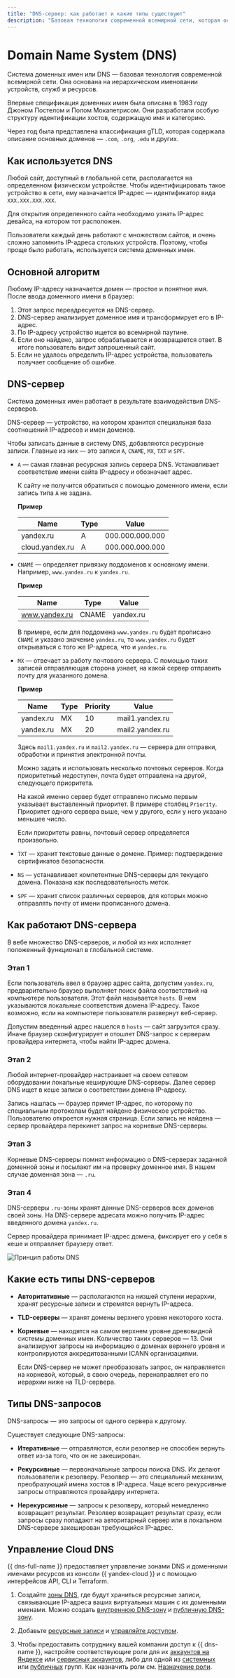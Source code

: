 ```yaml
---
title: "DNS-сервер: как работает и какие типы существуют"
description: "Базовая технология современной всемирной сети, которая основана на иерархическом именовании устройств, служб и ресурсов в сети "
---
```


# Domain Name System (DNS)

Система доменных имен или DNS — базовая технология современной всемирной сети. Она основана на иерархическом именовании устройств, служб и ресурсов.

Впервые спецификация доменных имен была описана в 1983 году Джоном Постелом и Полом Мокапетрисом. Они разработали особую структуру идентификации хостов, содержащую имя и категорию.

Через год была представлена классификация gTLD, которая содержала описание основных доменов — `.com`, `.org`, `.edu` и других.

## Как используется DNS

Любой сайт, доступный в глобальной сети, располагается на определенном физическом устройстве. Чтобы идентифицировать такое устройство в сети, ему назначается IP-адрес — идентификатор вида `XXX.XXX.XXX.XXX`.

Для открытия определенного сайта необходимо узнать IP-адрес девайса, на котором тот расположен.

Пользователи каждый день работают с множеством сайтов, и очень сложно запомнить IP-адреса стольких устройств. Поэтому, чтобы проще было работать, используется система доменных имен.

## Основной алгоритм

Любому IP-адресу назначается домен — простое и понятное имя. После ввода доменного имени в браузер:

1. Этот запрос переадресуется на DNS-сервер.
1. DNS-сервер анализирует доменное имя и трансформирует его в IP-адрес.
1. По IP-адресу устройство ищется во всемирной паутине.
1. Если оно найдено, запрос обрабатывается и возвращается ответ. В итоге пользователь видит запрошенный сайт.
1. Если не удалось определить IP-адрес устройства, пользователь получает сообщение об ошибке.

## DNS-сервер

Система доменных имен работает в результате взаимодействия DNS-серверов.

DNS-сервер — устройство, на котором хранится специальная база соотношений IP-адресов и имен доменов.

Чтобы записать данные в систему DNS, добавляются ресурсные записи. Главные из них — это записи `A`, `CNAME`, `MX`, `TXT` и `SPF`.

* `A` — самая главная ресурсная запись сервера DNS. Устанавливает соответствие имени сайта IP-адресу и обозначает адрес.

  К сайту не получится обратиться с помощью доменного имени, если запись типа `A` не задана.

  **Пример**

  | Name | Type | Value |
  | ------ | ------ | ------ |
  | yandex.ru | A | 000.000.000.000 |
  | cloud.yandex.ru | A | 000.000.000.000 |

* `CNAME` — определяет привязку поддоменов к основному имени. Например, `www.yandex.ru` к `yandex.ru`.

  **Пример**

  | Name | Type | Value |
  | ------ | ------ | ------ |
  |www.yandex.ru | CNAME | yandex.ru |

  В примере, если для поддомена `www.yandex.ru` будет прописано `CNAME` и указано значение `yandex.ru`, то `www.yandex.ru` будет открываться с того же IP-адреса, что и `yandex.ru`.

* `MX` — отвечает за работу почтового сервера. С помощью таких записей отправляющая сторона узнает, на какой сервер отправить почту для указанного домена.

  **Пример**

  | Name | Type | Priority | Value |
  | ------ | ------ | ------ | ------ |
  | yandex.ru | MX | 10 | mail1.yandex.ru |
  | yandex.ru | MX | 20 | mail2.yandex.ru |

  Здесь `mail1.yandex.ru` и `mail2.yandex.ru` — сервера для отправки, обработки и принятия электронной почты.

  Можно задать и использовать несколько почтовых серверов. Когда приоритетный недоступен, почта будет отправлена на другой, следующего приоритета.

  На какой именно сервер будет отправлено письмо первым указывает выставленный приоритет. В примере столбец `Priority`. Приоритет одного сервера выше, чем у другого, если у него указано меньшее число.

  Если приоритеты равны, почтовый сервер определяется произвольно.

* `TXT` — хранит текстовые данные о домене. Пример: подтверждение сертификатов безопасности.

* `NS` — устанавливает компетентные DNS-серверы для текущего домена. Показана как последовательность меток.

* `SPF` — хранит список различных серверов, для которых можно отправлять почту от имени прописанного домена.



## Как работают DNS-сервера

В вебе множество DNS-серверов, и любой из них исполняет положенный функционал в глобальной системе.

### Этап 1

Если пользователь ввел в браузер адрес сайта, допустим `yandex.ru`, предварительно браузер выполняет поиск файла соответствий на компьютере пользователя. Этот файл называется `hosts`. В нем указываются локальные соответствия домена IP-адресу. Такое возможно, если на компьютере пользователя развернут веб-сервер.

Допустим введенный адрес нашелся в `hosts` — сайт загрузится сразу. Иначе браузер сконфигурирует и отошлет DNS-запрос к серверам провайдера интернета, чтобы найти IP-адрес домена.

### Этап 2

Любой интернет-провайдер настраивает на своем сетевом оборудовании локальные кеширующие DNS-серверы. Далее сервер DNS ищет в кеше записи о соответствии домена IP-адресу.

Запись нашлась — браузер примет IP-адрес, по которому по специальным протоколам будет найдено физическое устройство. Пользователю откроется нужная страница. Если запись не найдена — сервер провайдера перекинет запрос на корневые DNS-серверы.

### Этап 3

Корневые DNS-серверы помнят информацию о DNS-серверах заданной доменной зоны и посылают им на проверку доменное имя. В нашем случае доменная зона — `.ru`.

### Этап 4

DNS-серверы `.ru`-зоны хранят данные DNS-серверов всех доменов своей зоны. На DNS-сервере адресата можно получить IP-адрес введенного домена `yandex.ru`.

Сервер провайдера принимает IP-адрес домена, фиксирует его у себя в кеше и отправляет браузеру ответ.

![Принцип работы DNS](../_assets/glossary/scheme-dns.svg)

## Какие есть типы DNS-серверов

* **Авторитативные** — располагаются на низшей ступени иерархии, хранят ресурсные записи и стремятся вернуть IP-адреса.

* **TLD-серверы** — хранят домены верхнего уровня некоторого хоста.

* **Корневые** — находятся на самом верхнем уровне древовидной системы доменных имен. Количество таких серверов — 13. Они анализируют запросы на информацию о доменах верхнего уровня и контролируются аккредитованными ICANN организациями.

  Если DNS-сервер не может преобразовать запрос, он направляется на корневой, который, в свою очередь, перенаправляет его по иерархии ниже на TLD-сервера.


## Типы DNS-запросов

DNS-запросы — это запросы от одного сервера к другому.

Существует следующие DNS-запросы:

* **Итеративные** — отправляются, если резолвер не способен вернуть ответ из-за того, что он не закеширован.

* **Рекурсивные** — первоначальные запросы поиска DNS. Их делают пользователи к резолверу. Резолвер — это специальный механизм, преобразующий имена хостов в IP-адреса. Чаще всего рекурсивные запросы отправляются провайдеру интернета.

* **Нерекурсивные** — запросы к резолверу, который немедленно возвращает результат. Резолвер возвращает результат сразу, если запросы сразу попадают на авторитарный сервер или в локальном DNS-сервере закеширован требующийся IP-адрес.


## Управление Cloud DNS

{{ dns-full-name }} предоставляет управление зонами DNS и доменными именами ресурсов из консоли {{ yandex-cloud }} и с помощью интерфейсов API, CLI и Terraform.

1. Создайте [зоны DNS](../dns/operations/zone-create-private.md), где будут храниться ресурсные записи, связывающие IP-адреса ваших виртуальных машин с их доменными именами. Можно создать [внутреннюю DNS-зону](../dns/operations/zone-create-private.md) и [публичную DNS-зону](../dns/operations/zone-create-public.md).

1. Добавьте [ресурсные записи](../dns/operations/resource-record-create.md) и [управляйте доступом](../dns/security/index.md).

1. Чтобы предоставить сотруднику вашей компании доступ к {{ dns-name }}, настройте соответствующие роли для их [аккаунтов на Яндексе](../iam/concepts/users/accounts.md#passport) или [сервисных аккаунтов](../iam/concepts/users/service-accounts.md), либо для одной из [системных](../iam/concepts/access-control/system-group.md) или [публичных](../iam/concepts/access-control/public-group.md) групп. Как назначить роли см. [Назначение роли](../iam/operations/roles/grant.md).
